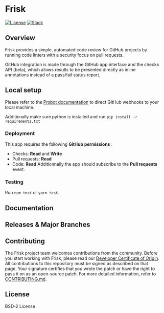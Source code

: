 # Frisk

[![License](https://img.shields.io/badge/License-BSD%202--Clause-orange.svg)](https://github.com/vmware/frisk/blob/master/LICENSE.txt)
[![Slack](https://img.shields.io/badge/slack-join%20chat%20%E2%86%92-e01563.svg)](https://code.vmware.com/web/code/join)

## Overview

Frisk provides a simple, automated code review for GitHub projects by running
code linters with a security focus on pull requests.

GitHub integration is made through the GitHub app interface and the checks API (beta),
which allows results to be presented directly as inline annotations instead of
a pass/fail status report.

## Local setup

Please refer to the [Probot documentation](https://probot.github.io/docs/development/#configuring-a-github-app)
to direct GitHub webhooks to your local machine.

Additionally make sure python is installed and run ```pip install -r requirements.txt```

### Deployment

This app requires the following **GitHub permissions** :
* Checks: **Read** and **Write**
* Pull requests: **Read**
* Code: **Read**
 Additionnally the app should subscribe to the **Pull requests** event.

### Testing

Run ```npm test``` or ```yarn test```.

## Documentation

## Releases & Major Branches

## Contributing

The Frisk project team welcomes contributions from the community. Before you start working with Frisk, please read our [Developer Certificate of Origin](https://cla.vmware.com/dco). All contributions to this repository must be signed as described on that page. Your signature certifies that you wrote the patch or have the right to pass it on as an open-source patch. For more detailed information, refer to [CONTRIBUTING.md](CONTRIBUTING.md).

## License

BSD-2 License
